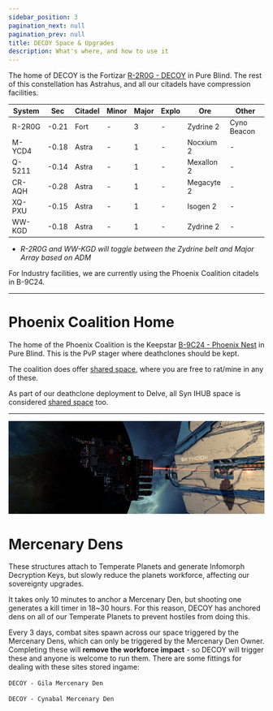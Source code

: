 ```yaml
---
sidebar_position: 3
pagination_next: null
pagination_prev: null
title: DECOY Space & Upgrades
description: What's where, and how to use it
---
```


The home of DECOY is the Fortizar [R-2R0G - DECOY](https://evemaps.dotlan.net/map/Pure_Blind-Fade-Cloud_Ring/LY-FY6#ihub) in Pure Blind. The rest of this constellation has Astrahus, and all our citadels have compression facilities.

|System|Sec|Citadel|Minor|Major|Explo|Ore|Other|
|-|-|-|-|-|-|-|-|
|R-2R0G|-0.21|Fort|-|3|-|Zydrine 2|Cyno Beacon|
|M-YCD4|-0.18|Astra|-|1|-|Nocxium 2|-|
|Q-5211|-0.14|Astra|-|1|-|Mexallon 2|-|
|CR-AQH|-0.28|Astra|-|1|-|Megacyte 2|-|
|XQ-PXU|-0.15|Astra|-|1|-|Isogen 2|-|
|WW-KGD|-0.18|Astra|-|1|-|Zydrine 2|-|

* *R-2R0G and WW-KGD will toggle between the Zydrine belt and Major Array based on ADM*

For Industry facilities, we are currently using the Phoenix Coalition citadels in B-9C24.

---

# Phoenix Coalition Home
The home of the Phoenix Coalition is the Keepstar [B-9C24 - Phoenix Nest](https://evemaps.dotlan.net/map/Pure_Blind-Fade-Cloud_Ring/B-9C24#ihub) in Pure Blind. This is the PvP stager where deathclones should be kept.

The coalition does offer [shared space](https://evemaps.dotlan.net/map/Pure_Blind-Fade-Cloud_Ring/0A-73B/K-QUVW/Miennue/G8-D09/WMP-OF/VNX-P0/XG-D1L/6RCQ-V/O-0HW8/6-4V20#adm), where you are free to rat/mine in any of these.

As part of our deathclone deployment to Delve, all Syn IHUB space is considered [shared space](https://evemaps.dotlan.net/map/Delve-Period_Basis-Querious/W-4U1E/LSC-4P/F-I56R/OK-FEM#ihub) too.


---

![Mercenary Den](03-Mercenary-Den.jpeg)

# Mercenary Dens
These structures attach to Temperate Planets and generate Infomorph Decryption Keys, but slowly reduce the planets workforce, affecting our sovereignty upgrades.

It takes only 10 minutes to anchor a Mercenary Den, but shooting one generates a kill timer in 18~30 hours. For this reason, DECOY has anchored dens on all of our Temperate Planets to prevent hostiles from doing this.

Every 3 days, combat sites spawn across our space triggered by the Mercenary Dens, which can only be triggered by the Mercenary Den Owner. Completing these will **remove the workforce impact** - so DECOY will trigger these and anyone is welcome to run them. There are some fittings for dealing with these sites stored ingame:

`DECOY - Gila Mercenary Den`

`DECOY - Cynabal Mercenary Den`